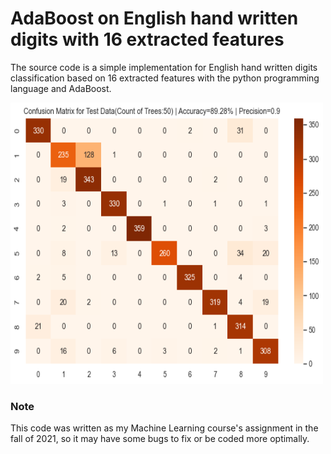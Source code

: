 # AdaBoost on English hand written digits with 16 extracted features
The source code is a simple implementation for English hand written digits classification based on 16 extracted features with the python programming language and AdaBoost. 

<img src="https://raw.githubusercontent.com/MohsenEbadpour/AdaBoost-on-English-hand-written-digits-with-16-extracted-features/main/output.png" width="500" height="450">

### Note
This code was written as my Machine Learning course's assignment in the fall of 2021, so it may have some bugs to fix or be coded more optimally.
